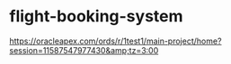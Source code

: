 # flight-booking-system
https://oracleapex.com/ords/r/1test1/main-project/home?session=11587547977430&amp;tz=3:00
